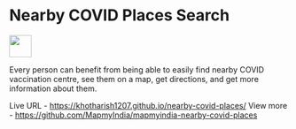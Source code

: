 # Nearby COVID Places Search

[<img src="https://www.mapmyindia.com/api/img/mapmyindia-api.png" height="40"/> </p>](https://www.mapmyindia.com/api)

Every person can benefit from being able to easily find nearby COVID vaccination centre, see them on a map, get directions, and get more information about them. 

Live URL  - https://khotharish1207.github.io/nearby-covid-places/
View more - https://github.com/MapmyIndia/mapmyindia-nearby-covid-places
